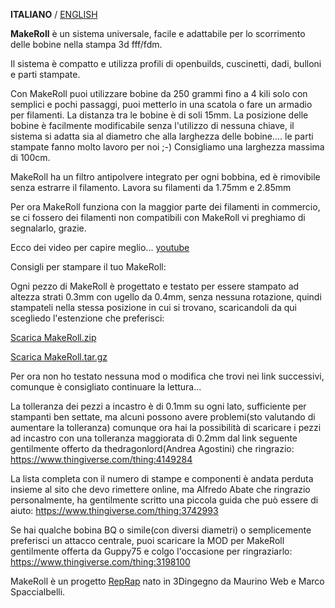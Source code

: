 **ITALIANO** / [ENGLISH](README.md)

**MakeRoll** è un sistema universale, facile e adattabile per lo scorrimento delle bobine nella stampa 3d fff/fdm.

Il sistema è compatto e utilizza profili di openbuilds, cuscinetti, dadi, bulloni e parti stampate.

Con MakeRoll puoi utilizzare bobine da 250 grammi fino a 4 kili solo con semplici e pochi passaggi, puoi metterlo in una scatola o fare un armadio per filamenti. La distanza tra le bobine è di soli 15mm.
La posizione delle bobine è facilmente modificabile senza l'utilizzo di nessuna chiave, il sistema si adatta sia al diametro che alla larghezza delle bobine.... le parti stampate fanno molto lavoro per noi ;-)
Consigliamo una larghezza massima di 100cm.

MakeRoll ha un filtro antipolvere integrato per ogni bobbina, ed è rimovibile senza estrarre il filamento. Lavora su filamenti da 1.75mm e 2.85mm

Per ora MakeRoll funziona con la maggior parte dei filamenti in commercio, se ci fossero dei filamenti non compatibili con MakeRoll vi preghiamo di segnalarlo, grazie.

Ecco dei video per capire meglio... [youtube](https://www.youtube.com/playlist?list=PLQNfSBT6MZGRoyhgSXX5KtdG6Ll7bRw73)

Consigli per stampare il tuo MakeRoll:

Ogni pezzo di MakeRoll è progettato e testato per essere stampato ad altezza strati 0.3mm con ugello da 0.4mm, senza nessuna rotazione, quindi stampateli nella stessa posizione in cui si trovano, scaricandoli da qui scegliedo l'estenzione che preferisci: 

[Scarica MakeRoll.zip](https://github.com/3dingegno/MakeRoll/archive/1.0.1.zip)

[Scarica MakeRoll.tar.gz](https://github.com/3dingegno/MakeRoll/archive/1.0.1.tar.gz)

Per ora non ho testato nessuna mod o modifica che trovi nei link successivi, comunque è consigliato continuare la lettura...

La tolleranza dei pezzi a incastro è di 0.1mm su ogni lato, sufficiente per stampanti ben settate, ma alcuni possono avere problemi(sto valutando di aumentare la tolleranza) comunque ora hai la possibilità di scaricare i pezzi ad incastro con una tolleranza maggiorata di 0.2mm dal link seguente gentilmente offerto da thedragonlord(Andrea Agostini) che ringrazio: https://www.thingiverse.com/thing:4149284

La lista completa con il numero di stampe e componenti è andata perduta insieme al sito che devo rimettere online, ma Alfredo Abate che ringrazio personalmente, ha gentilmente scritto una piccola guida che può essere di aiuto: https://www.thingiverse.com/thing:3742993

Se hai qualche bobina BQ o simile(con diversi diametri) o semplicemente preferisci un attacco centrale, puoi scaricare la MOD per MakeRoll gentilmente offerta da Guppy75 e colgo l'occasione per ringraziarlo:
https://www.thingiverse.com/thing:3198100


MakeRoll è un progetto [RepRap](http://reprap.org/wiki/MakeRoll/it) nato in 3Dingegno da Maurino Web e Marco Spaccialbelli.
